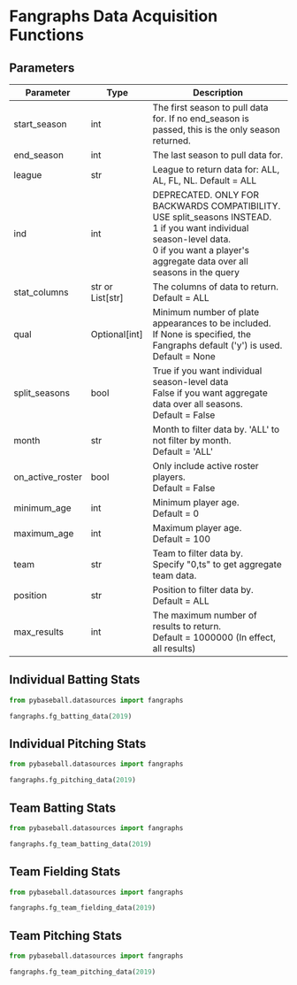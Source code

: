 # Fangraphs Data Acquisition Functions

## Parameters

| Parameter        | Type             | Description
|  ---             | ---              | ---
| start_season     | int              | The first season to pull data for. If no end_season is passed, this is the only season returned.
| end_season       | int              | The last season to pull data for.
| league           | str              | League to return data for: ALL, AL, FL, NL. Default = ALL
| ind              | int              | DEPRECATED. ONLY FOR BACKWARDS COMPATIBILITY. USE split_seasons INSTEAD. <br> 1 if you want individual season-level data. <br> 0 if you want a player's aggregate data over all seasons in the query
| stat_columns     | str or List[str] | The columns of data to return. <br> Default = ALL
| qual             | Optional[int]    | Minimum number of plate appearances to be included. <br> If None is specified, the Fangraphs default ('y') is used. <br> Default = None
| split_seasons    | bool             | True if you want individual season-level data <br> False if you want aggregate data over all seasons. <br> Default = False
| month            | str              | Month to filter data by. 'ALL' to not filter by month. <br> Default = 'ALL'
| on_active_roster | bool             | Only include active roster players. <br> Default = False
| minimum_age      | int              | Minimum player age. <br> Default = 0
| maximum_age      | int              | Maximum player age. <br> Default = 100
| team             | str              | Team to filter data by. <br> Specify "0,ts" to get aggregate team data.
| position         | str              | Position to filter data by. <br> Default = ALL
| max_results      | int              | The maximum number of results to return. <br> Default = 1000000 (In effect, all results)


## Individual Batting Stats

```python
from pybaseball.datasources import fangraphs

fangraphs.fg_batting_data(2019)
```

## Individual Pitching Stats

```python
from pybaseball.datasources import fangraphs

fangraphs.fg_pitching_data(2019)
```

## Team Batting Stats

```python
from pybaseball.datasources import fangraphs

fangraphs.fg_team_batting_data(2019)
```

## Team Fielding Stats

```python
from pybaseball.datasources import fangraphs

fangraphs.fg_team_fielding_data(2019)
```

## Team Pitching Stats

```python
from pybaseball.datasources import fangraphs

fangraphs.fg_team_pitching_data(2019)
```
